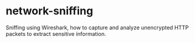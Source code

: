 # network-sniffing
Sniffing using Wireshark, how to capture and analyze unencrypted HTTP packets to extract sensitive information.
